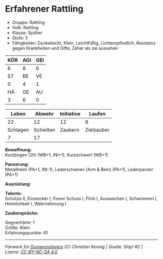 # Erfahrener Rattling  
- Gruppe: Rattling  
- Volk: Rattling  
- Klasse: Späher  
- Stufe: 5  
- Fähigkeiten: Dunkelsicht, Klein, Leichtfüßig, Lichtempfindlich, Resistenz gegen Krankheiten und Gifte, Zäher als sie aussehen  


| KÖR | AGI | GEI |  
| --- | --- | --- |  
| 6   | 8   | 6   |
| ST  | BE  | VE  |  
| 0   | 4   | 1   |
| HÄ  | GE  | AU  |  
| 3   | 6   | 0   |


| Leben    | Abwehr   | Initiative | Laufen     |
| -------- | -------- | ---------- | ---------- |
| 22       | 12       | 12         | 6          |
| Schlagen | Schießen | Zaubern    | Zielzauber |
| 7        | 17       |            |            |

**Bewaffnung:**  
Kurzbogen (2h) (WB+1, INI+1), Kurzschwert (WB+1)

**Panzerung:**  
Metallhelm (PA+1, INI-1), Lederschienen (Arm & Bein) (PA+1), Lederpanzer (PA+1)

**Ausrüstung:**  


**Talente:**  
Schütze II, Einstecker I, Fieser Schuss I, Flink I, Ausweichen I, Schwimmen I, Heimlichkeit I, Wahrnehmung I

**Zaubersprüche:**  


Gegnerhärte: 1  
Größe: Klein  
Erfahrungspunkte: 61  



___
*Fanwerk für [Dungeonslayers](https://www.dungeonslayers.net/) (C) Christian Kennig | Quelle: Slay! #2 | Lizenz: [CC-BY-NC-SA 4.0](https://creativecommons.org/licenses/by-nc-sa/4.0/deed.de)*